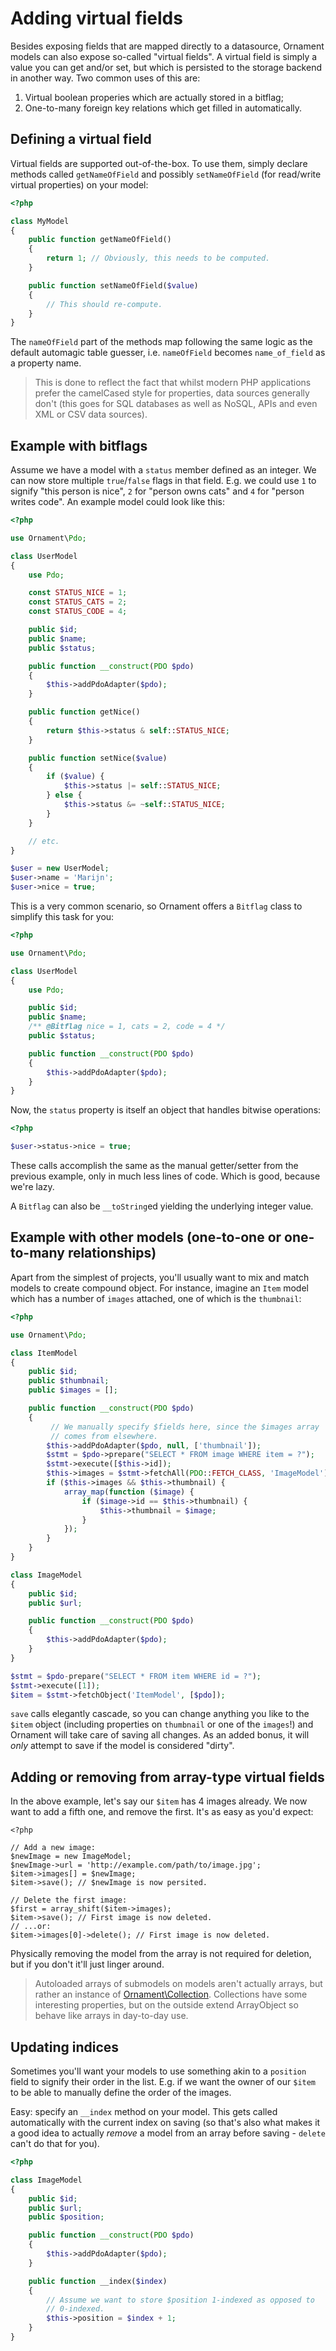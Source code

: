 # Adding virtual fields
Besides exposing fields that are mapped directly to a datasource, Ornament
models can also expose so-called "virtual fields". A virtual field is simply
a value you can get and/or set, but which is persisted to the storage backend
in another way. Two common uses of this are:

1. Virtual boolean properies which are actually stored in a bitflag;
2. One-to-many foreign key relations which get filled in automatically.

## Defining a virtual field
Virtual fields are supported out-of-the-box. To use them, simply declare
methods called `getNameOfField` and possibly `setNameOfField` (for read/write
virtual properties) on your model:

```php
<?php

class MyModel
{
    public function getNameOfField()
    {
        return 1; // Obviously, this needs to be computed.
    }

    public function setNameOfField($value)
    {
        // This should re-compute.
    }
}
```

The `nameOfField` part of the methods map following the same logic as the
default automagic table guesser, i.e. `nameOfField` becomes `name_of_field` as
a property name.

> This is done to reflect the fact that whilst modern PHP applications prefer
> the camelCased style for properties, data sources generally don't (this goes
> for SQL databases as well as NoSQL, APIs and even XML or CSV data sources).

## Example with bitflags
Assume we have a model with a `status` member defined as an integer. We can now
store multiple `true`/`false` flags in that field. E.g. we could use `1` to
signify "this person is nice", `2` for "person owns cats" and `4` for "person
writes code". An example model could look like this:

```php
<?php

use Ornament\Pdo;

class UserModel
{
    use Pdo;

    const STATUS_NICE = 1;
    const STATUS_CATS = 2;
    const STATUS_CODE = 4;

    public $id;
    public $name;
    public $status;

    public function __construct(PDO $pdo)
    {
        $this->addPdoAdapter($pdo);
    }

    public function getNice()
    {
        return $this->status & self::STATUS_NICE;
    }

    public function setNice($value)
    {
        if ($value) {
            $this->status |= self::STATUS_NICE;
        } else {
            $this->status &= ~self::STATUS_NICE;
        }
    }

    // etc.
}

$user = new UserModel;
$user->name = 'Marijn';
$user->nice = true;
```

This is a very common scenario, so Ornament offers a `Bitflag` class to
simplify this task for you:

```php
<?php

use Ornament\Pdo;

class UserModel
{
    use Pdo;

    public $id;
    public $name;
    /** @Bitflag nice = 1, cats = 2, code = 4 */
    public $status;

    public function __construct(PDO $pdo)
    {
        $this->addPdoAdapter($pdo);
    }
}
```

Now, the `status` property is itself an object that handles bitwise operations:

```php
<?php

$user->status->nice = true;
```
These calls accomplish the same as the manual getter/setter from the previous
example, only in much less lines of code. Which is good, because we're lazy.

A `Bitflag` can also be `__toString`ed yielding the underlying integer value.

## Example with other models (one-to-one or one-to-many relationships)
Apart from the simplest of projects, you'll usually want to mix and match models
to create compound object. For instance, imagine an `Item` model which has a
number of `images` attached, one of which is the `thumbnail`:

```php
<?php

use Ornament\Pdo;

class ItemModel
{
    public $id;
    public $thumbnail;
    public $images = [];

    public function __construct(PDO $pdo)
    {
         // We manually specify $fields here, since the $images array
         // comes from elsewhere.
        $this->addPdoAdapter($pdo, null, ['thumbnail']);
        $stmt = $pdo->prepare("SELECT * FROM image WHERE item = ?");
        $stmt->execute([$this->id]);
        $this->images = $stmt->fetchAll(PDO::FETCH_CLASS, 'ImageModel');
        if ($this->images && $this->thumbnail) {
            array_map(function ($image) {
                if ($image->id == $this->thumbnail) {
                    $this->thumbnail = $image;
                }
            });
        }
    }
}

class ImageModel
{
    public $id;
    public $url;

    public function __construct(PDO $pdo)
    {
        $this->addPdoAdapter($pdo);
    }
}

$stmt = $pdo-prepare("SELECT * FROM item WHERE id = ?");
$stmt->execute([1]);
$item = $stmt->fetchObject('ItemModel', [$pdo]);
```

`save` calls elegantly cascade, so you can change anything you like to the
`$item` object (including properties on `thumbnail` or one of the `images`!) and
Ornament will take care of saving all changes. As an added bonus, it will _only_
attempt to save if the model is considered "dirty".

## Adding or removing from array-type virtual fields
In the above example, let's say our `$item` has 4 images already. We now want to
add a fifth one, and remove the first. It's as easy as you'd expect:

```
<?php

// Add a new image:
$newImage = new ImageModel;
$newImage->url = 'http://example.com/path/to/image.jpg';
$item->images[] = $newImage;
$item->save(); // $newImage is now persited.

// Delete the first image:
$first = array_shift($item->images);
$item->save(); // First image is now deleted.
// ...or:
$item->images[0]->delete(); // First image is now deleted.
```

Physically removing the model from the array is not required for deletion, but
if you don't it'll just linger around.

> Autoloaded arrays of submodels on models aren't actually arrays, but rather an
> instance of [Ornament\Collection](../advanced/collection.md). Collections have
> some interesting properties, but on the outside extend ArrayObject so behave
> like arrays in day-to-day use.

## Updating indices
Sometimes you'll want your models to use something akin to a `position` field
to signify their order in the list. E.g. if we want the owner of our `$item` to
be able to manually define the order of the images.

Easy: specify an `__index` method on your model. This gets called automatically
with the current index on saving (so that's also what makes it a good idea to
actually _remove_ a model from an array before saving - `delete` can't do that
for you).

```php
<?php

class ImageModel
{
    public $id;
    public $url;
    public $position;

    public function __construct(PDO $pdo)
    {
        $this->addPdoAdapter($pdo);
    }

    public function __index($index)
    {
        // Assume we want to store $position 1-indexed as opposed to
        // 0-indexed.
        $this->position = $index + 1;
    }
}
```

